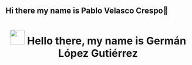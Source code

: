 ## Hi there my name is Pablo Velasco Crespo👋
# <div align="center"><img src="[https://media.giphy.com/media/v1.Y2lkPTc5MGI3NjExYmw4NG1reXU3dGQ4OHFpbTA3czd4cDk2bDh3YTJjcjEyaWt4ZHc5OCZlcD12MV9pbnRlcm5hbF9naWZfYnlfaWQmY3Q9cw/35JL2FvHK04fUoSGQH/giphy.gif](https://media1.giphy.com/media/v1.Y2lkPTc5MGI3NjExMjVqamhpazJoMTMwdTZvdXN5dmUxY2s3MDJmeDJnZWxsb2V5bGN5NSZlcD12MV9pbnRlcm5hbF9naWZfYnlfaWQmY3Q9Zw/CuuSHzuc0O166MRfjt/giphy.gif)" width="40">  Hello there, my name is Germán López Gutiérrez</div>

